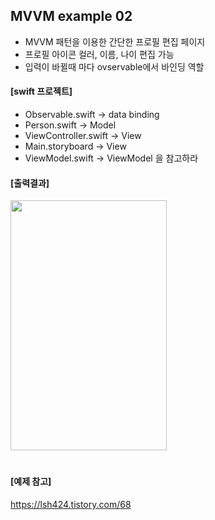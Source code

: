 ## MVVM example 02
- MVVM 패턴을 이용한 간단한 프로필 편집 페이지
- 프로필 아이콘 컬러, 이름, 나이 편집 가능
- 입력이 바뀔때 마다 ovservable에서 바인딩 역할

#### [swift 프로젝트]
- Observable.swift -> data binding
- Person.swift -> Model
- ViewController.swift -> View
- Main.storyboard -> View
- ViewModel.swift -> ViewModel
을 참고하라

#### [출력결과]
<img src = "https://github.com/JXHXXN/SWIFT_projects/assets/76980015/eb8962a9-dd66-420a-922b-d9cefe534533" width = "250" height = "400"/>

#
#### [예제 참고]
https://lsh424.tistory.com/68
